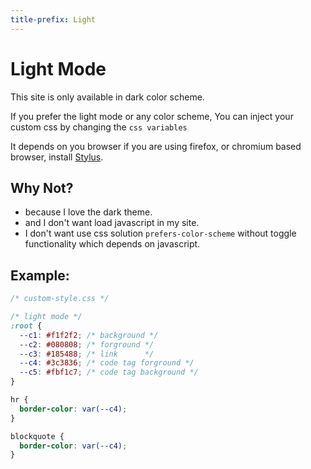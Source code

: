 ```yaml
---
title-prefix: Light
---
```


# Light Mode

This site is only available in dark color scheme.

If you prefer the light mode or any color scheme,
You can inject your custom css by changing the `css variables`

It depends on you browser if you are using firefox, or chromium based browser,
install [Stylus](https://github.com/openstyles/stylus/).

## Why Not?

- because I love the dark theme.
- and I don't want load javascript in my site.
- I don't want use css solution `prefers-color-scheme` without toggle
  functionality which depends on javascript.

## Example:

```css
/* custom-style.css */

/* light mode */
:root {
  --c1: #f1f2f2; /* background */
  --c2: #080808; /* forground */
  --c3: #185488; /* link      */
  --c4: #3c3836; /* code tag forground */
  --c5: #fbf1c7; /* code tag background */
}

hr {
  border-color: var(--c4);
}

blockquote {
  border-color: var(--c4);
}
```
